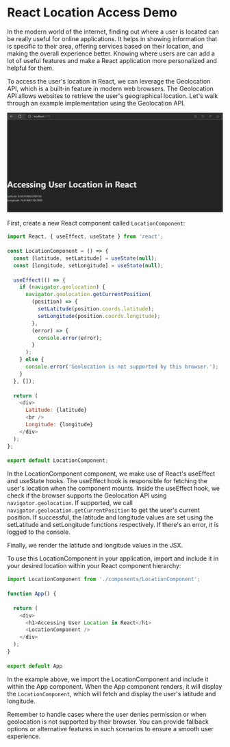 # React Location Access Demo

In the modern world of the internet, finding out where a user is located can be really useful for online applications. It helps in showing information that is specific to their area, offering services based on their location, and making the overall experience better. Knowing where users are can add a lot of useful features and make a React application more personalized and helpful for them.

To access the user's location in React, we can leverage the Geolocation API, which is a built-in feature in modern web browsers. The Geolocation API allows websites to retrieve the user's geographical location. Let's walk through an example implementation using the Geolocation API.

![demo](demos/Screenshot.png)

First, create a new React component called `LocationComponent`:

```js
import React, { useEffect, useState } from 'react';

const LocationComponent = () => {
  const [latitude, setLatitude] = useState(null);
  const [longitude, setLongitude] = useState(null);

  useEffect(() => {
    if (navigator.geolocation) {
      navigator.geolocation.getCurrentPosition(
        (position) => {
          setLatitude(position.coords.latitude);
          setLongitude(position.coords.longitude);
        },
        (error) => {
          console.error(error);
        }
      );
    } else {
      console.error('Geolocation is not supported by this browser.');
    }
  }, []);

  return (
    <div>
      Latitude: {latitude}
      <br />
      Longitude: {longitude}
    </div>
  );
};

export default LocationComponent;
```

In the LocationComponent component, we make use of React's useEffect and useState hooks. The useEffect hook is responsible for fetching the user's location when the component mounts. Inside the useEffect hook, we check if the browser supports the Geolocation API using `navigator.geolocation`. If supported, we call `navigator.geolocation.getCurrentPosition` to get the user's current position. If successful, the latitude and longitude values are set using the setLatitude and setLongitude functions respectively. If there's an error, it is logged to the console.

Finally, we render the latitude and longitude values in the JSX.

To use this LocationComponent in your application, import and include it in your desired location within your React component hierarchy:

```js
import LocationComponent from './components/LocationComponent';

function App() {

  return (
    <div>
      <h1>Accessing User Location in React</h1>
      <LocationComponent />
    </div>
  );
}

export default App
```

In the example above, we import the LocationComponent and include it within the App component. When the App component renders, it will display the `LocationComponent`, which will fetch and display the user's latitude and longitude.

Remember to handle cases where the user denies permission or when geolocation is not supported by their browser. You can provide fallback options or alternative features in such scenarios to ensure a smooth user experience.